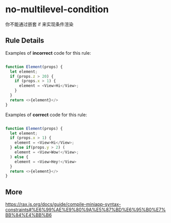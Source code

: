 # no-multilevel-condition
你不能通过嵌套 if 来实现条件渲染

## Rule Details
Examples of **incorrect** code for this rule:

```js

function Element(props) {
  let element;
  if (props.z > 20) {
    if (props.x > 1) {
      element = <View>Hi</View>;
    }
  }
  return <>{element}</>
}

```

Examples of **correct** code for this rule:

```js

function Element(props) {
  let element;
  if (props.x > 1) {
    element = <View>Hi</View>;
  } else if(props.y > 2) (
    element = <View>Wow!</View>;
  ) else {
    element = <View>Hey!</View>
  }
  return <>{element}</>
}

```

## More
https://rax.js.org/docs/guide/compile-miniapp-syntax-constraints#%E6%99%AE%E9%80%9A%E5%87%BD%E6%95%B0%E7%BB%84%E4%BB%B6
